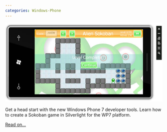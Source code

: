 ```yaml
---
categories: Windows-Phone
---
```


![Puzzle Game running on Window Phone](/assets/images/2010-03-25-Header.jpg)

Get a head start with the new Windows Phone 7 developer tools. Learn how to create a Sokoban game in Silverlight for the WP7 platform.

[Read on...](http://www.codeproject.com/KB/silverlight/WindowsPhoneGame.aspx)
